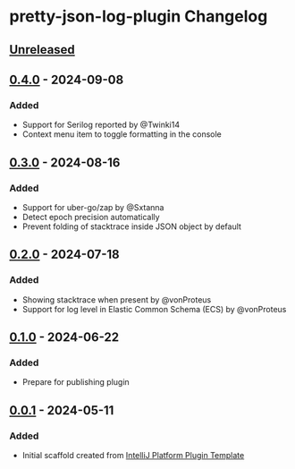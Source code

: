 <!-- Keep a Changelog guide -> https://keepachangelog.com -->

# pretty-json-log-plugin Changelog

## [Unreleased]

## [0.4.0] - 2024-09-08

### Added

- Support for Serilog reported by @Twinki14
- Context menu item to toggle formatting in the console

## [0.3.0] - 2024-08-16

### Added

- Support for uber-go/zap by @Sxtanna
- Detect epoch precision automatically
- Prevent folding of stacktrace inside JSON object by default

## [0.2.0] - 2024-07-18

### Added

- Showing stacktrace when present by @vonProteus
- Support for log level in Elastic Common Schema (ECS) by @vonProteus

## [0.1.0] - 2024-06-22

### Added

- Prepare for publishing plugin

## [0.0.1] - 2024-05-11

### Added

- Initial scaffold created
  from [IntelliJ Platform Plugin Template](https://github.com/JetBrains/intellij-platform-plugin-template)

[Unreleased]: https://github.com/orangain/pretty-json-log-plugin/compare/v0.4.0...HEAD
[0.4.0]: https://github.com/orangain/pretty-json-log-plugin/compare/v0.3.0...v0.4.0
[0.3.0]: https://github.com/orangain/pretty-json-log-plugin/compare/v0.2.0...v0.3.0
[0.2.0]: https://github.com/orangain/pretty-json-log-plugin/compare/v0.1.0...v0.2.0
[0.1.0]: https://github.com/orangain/pretty-json-log-plugin/compare/v0.0.1...v0.1.0
[0.0.1]: https://github.com/orangain/pretty-json-log-plugin/commits/v0.0.1
